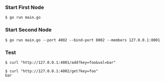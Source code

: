 ### Start First Node

```
$ go run main.go
```

### Start Second Node

```
$ go run main.go --port 4002 --bind-port 8002 --members 127.0.0.1:8001
```

### Test

```
$ curl "http://127.0.0.1:4001/add?key=foo&val=bar"

$ curl "http://127.0.0.1:4002/get?key=foo"
bar
```

